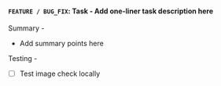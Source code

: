 #### `FEATURE / BUG_FIX`: Task - Add one-liner task description here

Summary -
* Add summary points here

Testing -
* [ ] Test image check locally